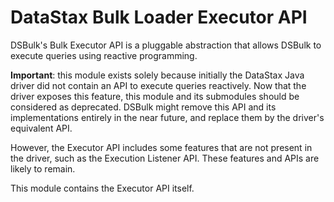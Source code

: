 # DataStax Bulk Loader Executor API

DSBulk's Bulk Executor API is a pluggable abstraction that allows DSBulk to execute queries using 
reactive programming.

**Important**: this module exists solely because initially the DataStax Java driver did not contain 
an API to execute queries reactively. Now that the driver exposes this feature, this module and its 
submodules should be considered as deprecated. DSBulk might remove this API and its implementations 
entirely in the near future, and replace them by the driver's equivalent API.

However, the Executor API includes some features that are not present in the driver, such as the 
Execution Listener API. These features and APIs are likely to remain.

This module contains the Executor API itself.
